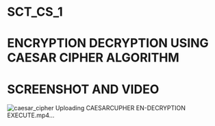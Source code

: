 # SCT_CS_1

<H1>ENCRYPTION DECRYPTION USING CAESAR CIPHER ALGORITHM</H1>

 # SCREENSHOT AND VIDEO

 
![caesar_cipher](https://github.com/user-attachments/assets/f3cc0adc-4f97-4e73-ab11-9e793b7d23e4)
Uploading CAESARCUPHER EN-DECRYPTION EXECUTE.mp4…
